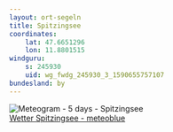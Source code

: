 ```yaml
---
layout: ort-segeln
title: Spitzingsee
coordinates:
    lat: 47.6651296
    lon: 11.8801515
windguru: 
    s: 245930
    uid: wg_fwdg_245930_3_1590655757107
bundesland: by
---
```

<img src="//my.meteoblue.com/visimage/meteogram_web?look=KILOMETER_PER_HOUR%2CCELSIUS%2CMILLIMETER&apikey=5838a18e295d&temperature=C&windspeed=kmh&precipitationamount=mm&winddirection=3char&city=Spitzingsee&iso2=de&lat=47.661301&lon=11.887600&asl=1089&tz=Europe%2FBerlin&lang=de&sig=5ae039d430354044ff03514c073ef852" srcset="//my.meteoblue.com/visimage/meteogram_web_hd?look=KILOMETER_PER_HOUR%2CCELSIUS%2CMILLIMETER&apikey=5838a18e295d&temperature=C&windspeed=kmh&precipitationamount=mm&winddirection=3char&city=Spitzingsee&iso2=de&lat=47.661301&lon=11.887600&asl=1089&tz=Europe%2FBerlin&lang=de&sig=2324fe8c179c06c644210dcdf795b9f4 1.4x" alt="Meteogram - 5 days - Spitzingsee"><a href="https://www.meteoblue.com/de/wetter/woche/spitzingsee_deutschland_3205568" target="_blank" style="display: block;">Wetter Spitzingsee - meteoblue</a>